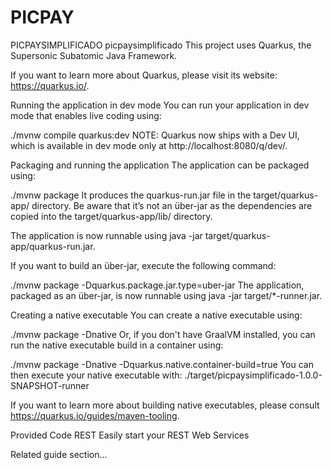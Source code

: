 # PICPAY
PICPAYSIMPLIFICADO
picpaysimplificado
This project uses Quarkus, the Supersonic Subatomic Java Framework.

If you want to learn more about Quarkus, please visit its website: https://quarkus.io/.

Running the application in dev mode
You can run your application in dev mode that enables live coding using:

./mvnw compile quarkus:dev
NOTE: Quarkus now ships with a Dev UI, which is available in dev mode only at http://localhost:8080/q/dev/.

Packaging and running the application
The application can be packaged using:

./mvnw package
It produces the quarkus-run.jar file in the target/quarkus-app/ directory. Be aware that it’s not an über-jar as the dependencies are copied into the target/quarkus-app/lib/ directory.

The application is now runnable using java -jar target/quarkus-app/quarkus-run.jar.

If you want to build an über-jar, execute the following command:

./mvnw package -Dquarkus.package.jar.type=uber-jar
The application, packaged as an über-jar, is now runnable using java -jar target/*-runner.jar.

Creating a native executable
You can create a native executable using:

./mvnw package -Dnative
Or, if you don't have GraalVM installed, you can run the native executable build in a container using:

./mvnw package -Dnative -Dquarkus.native.container-build=true
You can then execute your native executable with: ./target/picpaysimplificado-1.0.0-SNAPSHOT-runner

If you want to learn more about building native executables, please consult https://quarkus.io/guides/maven-tooling.

Provided Code
REST
Easily start your REST Web Services

Related guide section...
